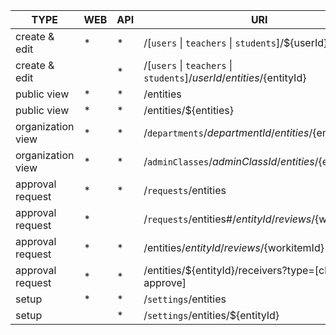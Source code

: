 |         TYPE      |WEB|API|URI|DESCRIPTION|
|------------------ |---|---|---|-----------|
| create & edit     | * | * | /\[`users` \| `teachers` \| `students`\]/${userId}/entities ||
| create & edit     |   | * | /\[`users` \| `teachers` \| `students`\]/${userId}/entities/${entityId} ||
| public view       | * | * | /entities ||
| public view       | * | * | /entities/${entities} ||
| organization view | * | * | /`departments`/${departmentId}/entities/${entities} ||
| organization view | * | * | /`adminClasses`/${adminClassId}/entities/${entities} ||
| approval request  | * | * | /`requests`/entities | 独立审核视图 |
| approval request  | * |   | /`requests`/entities#/${entityId}/reviews/${workitemId} | 独立审核视图 |
| approval request  | * | * | /entities/${entityId}/reviews/${workitemId} | 待办事项 |
| approval request  | * | * | /entities/${entityId}/receivers?type=\[check \| approve\] ||
| setup             | * | * | /`settings`/entities ||
| setup             |   | * | /`settings`/entities/${entityId} ||
